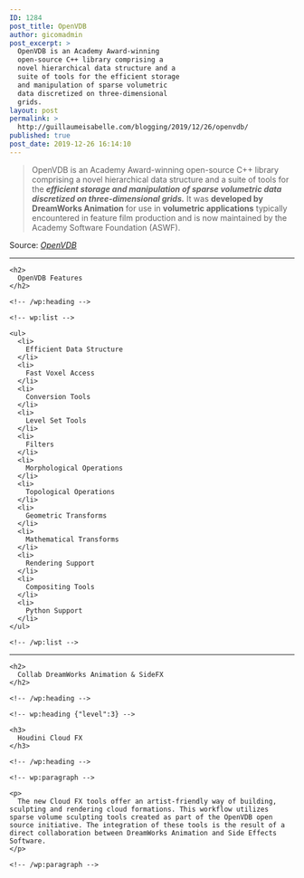 ```yaml
---
ID: 1284
post_title: OpenVDB
author: gicomadmin
post_excerpt: >
  OpenVDB is an Academy Award-winning
  open-source C++ library comprising a
  novel hierarchical data structure and a
  suite of tools for the efficient storage
  and manipulation of sparse volumetric
  data discretized on three-dimensional
  grids.
layout: post
permalink: >
  http://guillaumeisabelle.com/blogging/2019/12/26/openvdb/
published: true
post_date: 2019-12-26 16:14:10
---
```

> OpenVDB is an Academy Award-winning open-source C++ library comprising a novel hierarchical data structure and a suite of tools for the ***efficient storage and manipulation of sparse volumetric data discretized on three-dimensional grids.*** It was **developed by DreamWorks Animation** for use in **volumetric applications** typically encountered in feature film production and is now maintained by the Academy Software Foundation (ASWF).

Source: *[OpenVDB][1]*

<!-- wp:separator -->

<hr class="wp-block-separator" />

<!-- /wp:separator -->

<!-- wp:group -->

<div class="wp-block-group" id="openvdb-features">
  <div class="wp-block-group__inner-container">
    <!-- wp:heading -->
    
    <h2>
      OpenVDB Features
    </h2>
    
    <!-- /wp:heading -->
    
    <!-- wp:list -->
    
    <ul>
      <li>
        Efficient Data Structure
      </li>
      <li>
        Fast Voxel Access
      </li>
      <li>
        Conversion Tools
      </li>
      <li>
        Level Set Tools
      </li>
      <li>
        Filters
      </li>
      <li>
        Morphological Operations
      </li>
      <li>
        Topological Operations
      </li>
      <li>
        Geometric Transforms
      </li>
      <li>
        Mathematical Transforms
      </li>
      <li>
        Rendering Support
      </li>
      <li>
        Compositing Tools
      </li>
      <li>
        Python Support
      </li>
    </ul>
    
    <!-- /wp:list -->
  </div>
</div>

<!-- /wp:group -->

<!-- wp:separator -->

<hr class="wp-block-separator" />

<!-- /wp:separator -->

<!-- wp:group -->

<div class="wp-block-group" id="collab-sidefx-openvdb">
  <div class="wp-block-group__inner-container">
    <!-- wp:heading -->
    
    <h2>
      Collab DreamWorks Animation & SideFX
    </h2>
    
    <!-- /wp:heading -->
    
    <!-- wp:heading {"level":3} -->
    
    <h3>
      Houdini Cloud FX
    </h3>
    
    <!-- /wp:heading -->
    
    <!-- wp:paragraph -->
    
    <p>
      The new Cloud FX tools offer an artist-friendly way of building, sculpting and rendering cloud formations. This workflow utilizes sparse volume sculpting tools created as part of the OpenVDB open source initiative. The integration of these tools is the result of a direct collaboration between DreamWorks Animation and Side Effects Software.
    </p>
    
    <!-- /wp:paragraph -->
  </div>
</div>

<!-- /wp:group -->

<!-- wp:block {"ref":1298} /-->

 [1]: https://www.openvdb.org/